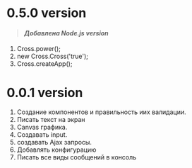 # 0.5.0 version
>#### *Добавлена Node.js version*
<ol>
    <li>Cross.power();</li>
    <li>new Cross.Cross('true');</li>
    <li>Cross.createApp();</li>
</ol>

# 0.0.1 version
<ol>
    <li>Создание компонентов и правильность иих валидации.</li>
    <li>Писать текст на экран</li>
    <li>Canvas графика.</li>
    <li>Создавать input.</li>
    <li> создавать Ajax запросы.</li>
    <li>Добавлять конфигурацию</li>
    <li>Писать все виды сообщений в консоль</li>
</ol>